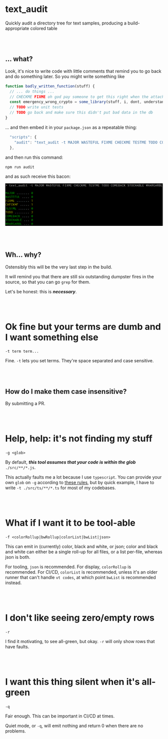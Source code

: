 # text_audit
Quickly audit a directory tree for text samples, producing a build-appropriate colored table



<br/><br/>

## ... what?

Look, it's nice to write code with little comments that remind you to go back and do something
later.  So you might write something like

```javascript
function badly_written_function(stuff) {
  // ... do things ...
  // CHECKME FIXME oh god pay someone to get this right when the attacker is gone
  const emergency_wrong_crypto = some_library(stuff, i, dont, understand);  
  // TODO write unit tests
  // TODO go back and make sure this didn't put bad data in the db
}
```

... and then embed it in your `package.json` as a repeatable thing:

```javascript
  "scripts": {
    "audit": "text_audit -t MAJOR WASTEFUL FIXME CHECKME TESTME TODO COMEBACK STOCHABLE WHARGARBL",
  },
```

and then run this command:

```bash
npm run audit
```

and as such receive this bacon:

![](screenshot_why.png)



<br/><br/>

## Wh... why?

Ostensibly this will be the very last step in the build.

It will remind you that there are still six outstanding dumpster fires in the source, so that you
can go `grep` for them.

Let's be honest: this is ***necessary***.



<br/><br/>

# Ok fine but your terms are dumb and I want something else

`-t term term...`

Fine.  `-t` lets you set terms.  They're space separated and case sensitive.



<br/><br/>

## How do I make them case insensitive?

By submitting a PR.



<br/><br/>

# Help, help: it's not finding my stuff

`-g <glob>`

By default, ***this tool assumes that your code is within the glob*** `./src/**/*.js`.

This actually faults me a lot because I use `typescript`.  You can provide your own `glob` on `-g`
according to [these rules](https://github.com/isaacs/node-glob#glob-primer), but by quick example,
I have to write `-t ./src/ts/**/*.ts` for most of my codebases.



<br/><br/>

# What if I want it to be tool-able

`-f <colorRollup|bwRollup|colorList|bwList|json>`

This can emit in (currently) color, black and white, or json; color and black and white can either 
be a single roll-up for all files, or a list per-file, whereas json is both.

For tooling, `json` is recommended.  For display, `colorRollup` is recommended.  For CI/CD, 
`colorList` is recommended, unless it's an older runner that can't handle `vt codes`, at which
point `bwList` is recommended instead.



<br/><br/>

# I don't like seeing zero/empty rows

`-r`

I find it motivating, to see all-green, but okay.  `-r` will only show rows that have faults.



<br/><br/>

# I want this thing silent when it's all-green

`-q`

Fair enough.  This can be important in CI/CD at times.

Quiet mode, or `-q`, will emit nothing and return 0 when there are no problems.
